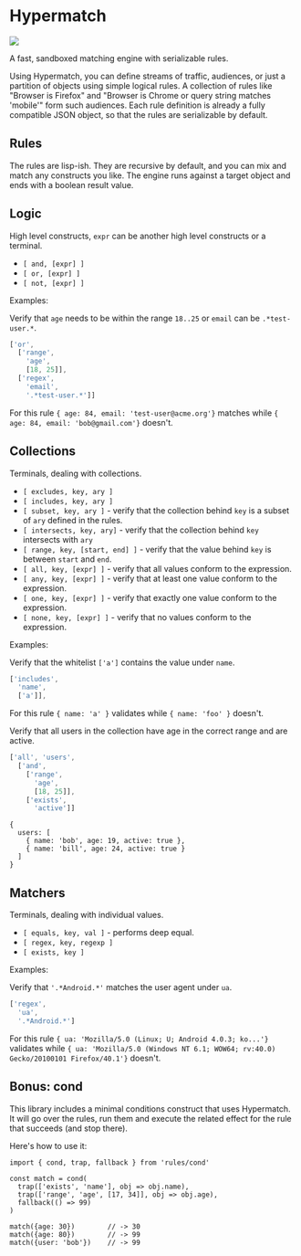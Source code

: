 # Hypermatch

<img src="https://travis-ci.org/jondot/hypermatch.svg?branch=master">

A fast, sandboxed matching engine with serializable rules.


Using Hypermatch, you can define streams of traffic, audiences, or just a partition of
objects using simple logical rules. A collection of rules like "Browser is
Firefox" and "Browser is Chrome or query string matches 'mobile'" form such
audiences. Each rule definition is already a fully compatible JSON object, so
that the rules are serializable by default.


## Rules

The rules are lisp-ish. They are recursive by default, and you can mix and match
any constructs you like. The engine runs against a target object and ends
with a boolean result value.


## Logic

High level constructs, `expr` can be another high level constructs or a terminal.

* `[ and, [expr] ]`
* `[ or, [expr] ]`
* `[ not, [expr] ]`

Examples:

Verify that `age` needs to be within the range `18..25` or `email` can be `.*test-user.*`.

```javascript
['or',
  ['range',
    'age',
    [18, 25]],
  ['regex',
    'email',
    '.*test-user.*']]
```

For this rule `{ age: 84, email: 'test-user@acme.org'}` matches while `{ age: 84, email: 'bob@gmail.com'}` doesn't.

## Collections

Terminals, dealing with collections.

* `[ excludes, key, ary ]`
* `[ includes, key, ary ]`
* `[ subset, key, ary ]` - verify that the collection behind `key` is a subset of `ary` defined in the rules.
* `[ intersects, key, ary]` - verify that the collection behind `key` intersects with `ary`
* `[ range, key, [start, end] ]` - verify that the value behind `key` is between `start` and `end`.
* `[ all, key, [expr] ]` - verify that all values conform to the expression.
* `[ any, key, [expr] ]` - verify that at least one value conform to the expression.
* `[ one, key, [expr] ]` - verify that exactly one value conform to the expression.
* `[ none, key, [expr] ]` - verify that no values conform to the expression.

Examples:

Verify that the whitelist `['a']` contains the value under `name`.

```javascript
['includes',
  'name',
  ['a']],
```

For this rule `{ name: 'a' }` validates while `{ name: 'foo' }` doesn't.

Verify that all users in the collection have age in the correct range and are active.

```javascript
['all', 'users',
  ['and',
    ['range',
      'age',
      [18, 25]],
    ['exists',
      'active']]
```

```
{
  users: [
    { name: 'bob', age: 19, active: true },
    { name: 'bill', age: 24, active: true }
  ]
}
```

## Matchers

Terminals, dealing with individual values.

* `[ equals, key, val ]` - performs deep equal.
* `[ regex, key, regexp ]`
* `[ exists, key ]`

Examples:

Verify that `'.*Android.*'` matches the user agent under `ua`.

```javascript
['regex',
  'ua',
  '.*Android.*']
```

For this rule `{ ua: 'Mozilla/5.0 (Linux; U; Android 4.0.3; ko...'}` validates while `{ ua: 'Mozilla/5.0 (Windows NT 6.1; WOW64; rv:40.0) Gecko/20100101 Firefox/40.1'}` doesn't.

## Bonus: cond

This library includes a minimal conditions construct that uses Hypermatch. It will go over
the rules, run them and execute the related effect for the rule that succeeds (and stop there).

Here's how to use it:

```
import { cond, trap, fallback } from 'rules/cond'

const match = cond(
  trap(['exists', 'name'], obj => obj.name),
  trap(['range', 'age', [17, 34]], obj => obj.age),
  fallback(() => 99)
)

match({age: 30})        // -> 30
match({age: 80})        // -> 99
match({user: 'bob'})    // -> 99
```
